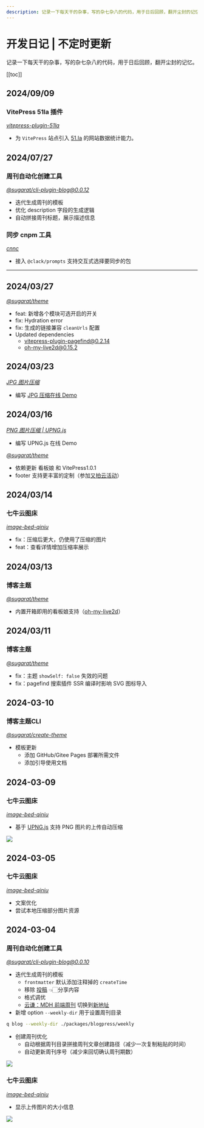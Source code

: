 ```yaml
---
description: 记录一下每天干的杂事，写的杂七杂八的代码，用于日后回顾，翻开尘封的记忆
---
```

# 开发日记 | 不定时更新

记录一下每天干的杂事，写的杂七杂八的代码，用于日后回顾，翻开尘封的记忆。

[[toc]]

## 2024/09/09
### VitePress 51la 插件

*[vitepress-plugin-51la](https://www.npmjs.com/package/vitepress-plugin-51la)*

* 为 `VitePress` 站点引入 [51.la](https://v6.51.la/) 的网站数据统计能力。

## 2024/07/27
### 周刊自动化创建工具

*[@sugarat/cli-plugin-blog@0.0.12](https://www.npmjs.com/package/@sugarat/cli-plugin-blog)*

- 迭代生成周刊的模板
- 优化 description 字段的生成逻辑
- 自动拼接周刊标题，展示描述信息

### 同步 cnpm 工具

*[cnnc](https://www.npmjs.com/package/cnnc)*

- 接入 `@clack/prompts` 支持交互式选择要同步的包

---

## 2024/03/27

*[@sugarat/theme](https://github.com/ATQQ/sugar-blog/tree/master/packages/theme)*

- feat: 新增各个模块可选开启的开关
- fix: Hydration error
- fix: 生成的链接兼容 `cleanUrls` 配置
- Updated dependencies
  - vitepress-plugin-pagefind@0.2.14
  - oh-my-live2d@0.15.2

## 2024/03/23

*[JPG 图片压缩](https://github.com/ATQQ/demos/tree/main/pages/jpg-compress)*

- 编写 [JPG 压缩在线 Demo](https://demos.sugarat.top/pages/jpg-compress/)

## 2024/03/16

*[PNG 图片压缩 | UPNG.js](https://github.com/ATQQ/demos/tree/main/pages/png-compress)*

- 编写 UPNG.js 在线 Demo

*[@sugarat/theme](https://github.com/ATQQ/sugar-blog/tree/master/packages/theme)*

- 依赖更新 看板娘 和 VitePress1.0.1
- footer 支持更丰富的定制（参加[又拍云活动](https://www.upyun.com/league)）

## 2024/03/14

### 七牛云图床

*[image-bed-qiniu](https://github.com/ATQQ/image-bed-qiniu/tree/master/packages/client#-%E4%B8%83%E7%89%9B%E4%BA%91oss%E5%9B%BE%E5%BA%8A-)*

- fix：压缩后更大，仍使用了压缩的图片
- feat：查看详情增加压缩率展示

## 2024/03/13

### 博客主题

*[@sugarat/theme](https://github.com/ATQQ/sugar-blog/tree/master/packages/theme)*

- 内置开箱即用的看板娘支持（[oh-my-live2d](https://github.com/oh-my-live2d/oh-my-live2d)）

## 2024/03/11

### 博客主题

*[@sugarat/theme](https://github.com/ATQQ/sugar-blog/tree/master/packages/theme)*

- fix：主题 `showSelf: false` 失效的问题
- fix：pagefind 搜索插件 SSR 编译时影响 SVG 图标导入

## 2024-03-10

### 博客主题CLI

*[@sugarat/create-theme](https://github.com/ATQQ/sugar-blog/tree/master/packages/create-theme)*

- 模板更新
  - 添加 GitHub/Gitee Pages 部署所需文件
  - 添加引导使用文档

## 2024-03-09

### 七牛云图床

*[image-bed-qiniu](https://github.com/ATQQ/image-bed-qiniu/tree/master/packages/client#-%E4%B8%83%E7%89%9B%E4%BA%91oss%E5%9B%BE%E5%BA%8A-)*

- 基于 [UPNG.js](https://github.com/photopea/UPNG.js) 支持 PNG 图片的上传自动压缩

![](https://img.cdn.sugarat.top/mdImg/sugar/727ade06e155fd9541cfcab78bdaab7f)

## 2024-03-05

### 七牛云图床

*[image-bed-qiniu](https://github.com/ATQQ/image-bed-qiniu/tree/master/packages/client#-%E4%B8%83%E7%89%9B%E4%BA%91oss%E5%9B%BE%E5%BA%8A-)*

- 文案优化
- 尝试本地压缩部分图片资源

## 2024-03-04

### 周刊自动化创建工具

*[@sugarat/cli-plugin-blog@0.0.10](https://www.npmjs.com/package/@sugarat/cli-plugin-blog)*

- 迭代生成周刊的模板
  - `frontmatter` 默认添加注释掉的 `createTime`
  - 移除 [投稿](https://www.wenjuan.com/s/AN32YrD/) 👈🏻分享内容
  - 格式调优
  - [云谦：MDH 前端周刊](https://sorrycc.com/mdh/) 切换到[新地址](https://sorrycc.com/mdh/)
- 新增 option `--weekly-dir` 用于设置周刊目录

```sh
q blog --weekly-dir ./packages/blogpress/weekly
```

- 创建周刊优化
  - 自动根据周刊目录拼接周刊文章创建路径（减少一次复制粘贴的时间）
  - 自动更新周刊序号（减少来回切确认周刊期数）

![](https://img.cdn.sugarat.top/mdImg/sugar/3f4b2c2c0497eb31ce8b4d86d16b63b4)

### 七牛云图床

*[image-bed-qiniu](https://github.com/ATQQ/image-bed-qiniu/tree/master/packages/client#-%E4%B8%83%E7%89%9B%E4%BA%91oss%E5%9B%BE%E5%BA%8A-)*

- 显示上传图片的大小信息

![](https://img.cdn.sugarat.top/mdImg/sugar/951b7a23af37d64c0ee1414a6faee899)
